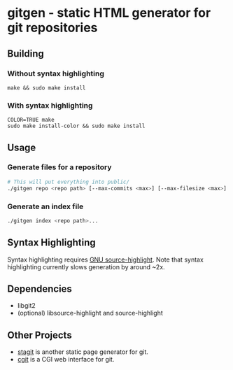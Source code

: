 # gitgen - static HTML generator for git repositories

## Building

### Without syntax highlighting

```
make && sudo make install
```

### With syntax highlighting

```
COLOR=TRUE make
sudo make install-color && sudo make install
```

## Usage

### Generate files for a repository

```bash
# This will put everything into public/
./gitgen repo <repo path> [--max-commits <max>] [--max-filesize <max>] [--max-diff-lines <max>]
```

### Generate an index file

```bash
./gitgen index <repo path>...
```

## Syntax Highlighting

Syntax highlighting requires [GNU source-highlight](https://www.gnu.org/software/src-highlite/). Note that syntax highlighting currently slows generation by around ~2x.

## Dependencies

* libgit2
* (optional) libsource-highlight and source-highlight

## Other Projects

* [stagit](https://codemadness.org/stagit.html) is another static page generator for git.
* [cgit](https://git.zx2c4.com/cgit/about/) is a CGI web interface for git.
